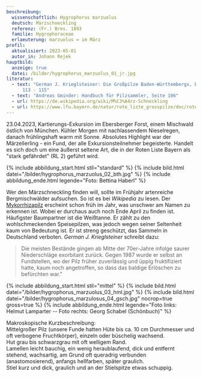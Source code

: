 ```yaml
---
beschreibung:
  wissenschaftlich: Hygrophorus marzuolus
  deutsch: Märzschneckling
  referenz: (Fr.) Bres. 1893
  familie: Hygrophoraceae
  erlaeuterung: marzuolus = im März
profil:
  aktualisiert: 2023-05-01
  autor_in: Johann Rejek
hauptbild:
  anzeige: true
  datei: /bilder/hygrophorus_marzuolus_01_jr.jpg
literatur:
  - text: "German J. Krieglsteiner: Die Großpilze Baden-Württembergs, Band 3, Seite
      113 - 115"
  - text: "Andreas Gminder: Handbuch für Pilzsammler, Seite 106"
  - url: https://de.wikipedia.org/wiki/M%C3%A4rz-Schneckling
  - url: https://www.lfu.bayern.de/natur/rote_liste_grosspilze/doc/roteliste_grosspilze.pdf
---
```

23.04.2023, Kartierungs-Exkursion im Ebersberger Forst, einem Mischwald östlich von München. Kühler Morgen mit nachlassendem Nieselregen, danach frühlingshaft warm mit Sonne. Absolutes Highlight war der Märzellerling - ein Fund, der alle Exkursionsteilnehmer begeisterte. Handelt es sich doch um eine äußerst seltene Art, die in der Roten Liste Bayern als "stark gefährdet" (RL 2) geführt wird.

{% include abbildung_start.html stil="standard" %}
{% include bild.html datei="/bilder/hygrophorus_marzuolus_02_bth.jpg" %}
{% include abbildung_ende.html legende="Foto: Bettina Haberl" %}

Wer den Märzschneckling finden will, sollte im Frühjahr artenreiche Bergmischwälder aufsuchen. So ist es bei *Wikipedia* zu lesen. Der [Mykorrhizapilz](<Mykorrhiza "Glossar">)  erscheint schon früh im Jahr, was unschwer am Namen zu erkennen ist. Wobei er durchaus auch noch Ende April zu finden ist. Häufigster Baumpartner ist die Weißtanne. Er zählt zu den wohlschmeckenden Speisepilzen, was jedoch wegen seiner Seltenheit kaum von Bedeutung ist. Er ist streng geschützt, das Sammeln in Deutschland verboten. *German J. Krieglsteiner* schreibt dazu: 

> Die meisten Bestände gingen ab Mitte der 70er-Jahre infolge saurer Niederschläge exorbitant zurück. Gegen 1987 wurde er selbst an Fundstellen, wo der Pilz früher zuverlässig und üppig fruktifiziert hatte, kaum noch angetroffen, so dass das baldige Erlöschen zu befürchten war."

{% include abbildung_start.html stil="mittel" %}
{% include bild.html datei="/bilder/hygrophorus_marzuolus_03_hml.jpg" %}
{% include bild.html datei="/bilder/hygrophorus_marzulosus_04_gsch.jpg" nocrop=true gross=true %}
{% include abbildung_ende.html legende="Foto links: Helmut Lamparter -- Foto rechts: Georg Schabel (Schönbuch)" %}

Makroskopische Kurzbeschreibung:\
Mittelgroßer Pilz (unsere Funde hatten Hüte bis ca. 10 cm Durchmesser und oft verbogene Fruchtkörper), einzeln oder büschelig wachsend.\
Hut grau bis schwarzgrau mit oft welligem Rand.\
Lamellen leicht bauchig, ein wenig heraublaufend, dick und entfernt stehend, wachsartig, am Grund oft queradrig verbunden (anastomosierend), anfangs hellfarben, später graulich.\
Stiel kurz und dick, graulich und an der Stielspitze etwas schuppig.